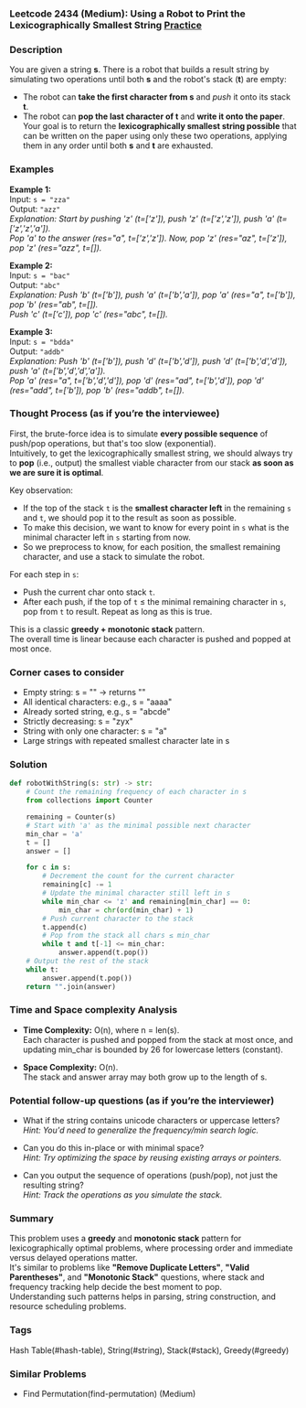 ### Leetcode 2434 (Medium): Using a Robot to Print the Lexicographically Smallest String [Practice](https://leetcode.com/problems/using-a-robot-to-print-the-lexicographically-smallest-string)

### Description  
You are given a string **s**. There is a robot that builds a result string by simulating two operations until both **s** and the robot's stack (**t**) are empty:
- The robot can **take the first character from s** and *push* it onto its stack **t**.
- The robot can **pop the last character of t** and **write it onto the paper**.
Your goal is to return the **lexicographically smallest string possible** that can be written on the paper using only these two operations, applying them in any order until both **s** and **t** are exhausted.

### Examples  

**Example 1:**  
Input: `s = "zza"`  
Output: `"azz"`  
*Explanation: Start by pushing 'z' (t=['z']), push 'z' (t=['z','z']), push 'a' (t=['z','z','a']).  
Pop 'a' to the answer (res="a", t=['z','z']). Now, pop 'z' (res="az", t=['z']), pop 'z' (res="azz", t=[]).*

**Example 2:**  
Input: `s = "bac"`  
Output: `"abc"`  
*Explanation: Push 'b' (t=['b']), push 'a' (t=['b','a']), pop 'a' (res="a", t=['b']), pop 'b' (res="ab", t=[]).  
Push 'c' (t=['c']), pop 'c' (res="abc", t=[]).*

**Example 3:**  
Input: `s = "bdda"`  
Output: `"addb"`  
*Explanation: Push 'b' (t=['b']), push 'd' (t=['b','d']), push 'd' (t=['b','d','d']), push 'a' (t=['b','d','d','a']).  
Pop 'a' (res="a", t=['b','d','d']), pop 'd' (res="ad", t=['b','d']), pop 'd' (res="add", t=['b']), pop 'b' (res="addb", t=[]).*

### Thought Process (as if you’re the interviewee)  
First, the brute-force idea is to simulate **every possible sequence** of push/pop operations, but that's too slow (exponential).  
Intuitively, to get the lexicographically smallest string, we should always try to **pop** (i.e., output) the smallest viable character from our stack **as soon as we are sure it is optimal**.

Key observation:  
- If the top of the stack `t` is the **smallest character left** in the remaining `s` and `t`, we should pop it to the result as soon as possible.  
- To make this decision, we want to know for every point in `s` what is the minimal character left in `s` starting from now.
- So we preprocess to know, for each position, the smallest remaining character, and use a stack to simulate the robot.

For each step in `s`:
- Push the current char onto stack `t`.
- After each push, if the top of `t` ≤ the minimal remaining character in `s`, pop from `t` to result. Repeat as long as this is true.

This is a classic **greedy + monotonic stack** pattern.  
The overall time is linear because each character is pushed and popped at most once.

### Corner cases to consider  
- Empty string: s = "" → returns ""
- All identical characters: e.g., s = "aaaa"
- Already sorted string, e.g., s = "abcde"
- Strictly decreasing: s = "zyx"
- String with only one character: s = "a"
- Large strings with repeated smallest character late in s

### Solution

```python
def robotWithString(s: str) -> str:
    # Count the remaining frequency of each character in s
    from collections import Counter

    remaining = Counter(s)
    # Start with 'a' as the minimal possible next character
    min_char = 'a'
    t = []
    answer = []

    for c in s:
        # Decrement the count for the current character
        remaining[c] -= 1
        # Update the minimal character still left in s
        while min_char <= 'z' and remaining[min_char] == 0:
            min_char = chr(ord(min_char) + 1)
        # Push current character to the stack
        t.append(c)
        # Pop from the stack all chars ≤ min_char
        while t and t[-1] <= min_char:
            answer.append(t.pop())
    # Output the rest of the stack
    while t:
        answer.append(t.pop())
    return "".join(answer)
```

### Time and Space complexity Analysis  

- **Time Complexity:** O(n), where n = len(s).  
  Each character is pushed and popped from the stack at most once, and updating min_char is bounded by 26 for lowercase letters (constant).
  
- **Space Complexity:** O(n).  
  The stack and answer array may both grow up to the length of s.

### Potential follow-up questions (as if you’re the interviewer)  

- What if the string contains unicode characters or uppercase letters?  
  *Hint: You'd need to generalize the frequency/min search logic.*

- Can you do this in-place or with minimal space?  
  *Hint: Try optimizing the space by reusing existing arrays or pointers.*

- Can you output the sequence of operations (push/pop), not just the resulting string?  
  *Hint: Track the operations as you simulate the stack.*

### Summary
This problem uses a **greedy** and **monotonic stack** pattern for lexicographically optimal problems, where processing order and immediate versus delayed operations matter.  
It's similar to problems like **"Remove Duplicate Letters"**, **"Valid Parentheses"**, and **"Monotonic Stack"** questions, where stack and frequency tracking help decide the best moment to pop.  
Understanding such patterns helps in parsing, string construction, and resource scheduling problems.

### Tags
Hash Table(#hash-table), String(#string), Stack(#stack), Greedy(#greedy)

### Similar Problems
- Find Permutation(find-permutation) (Medium)
